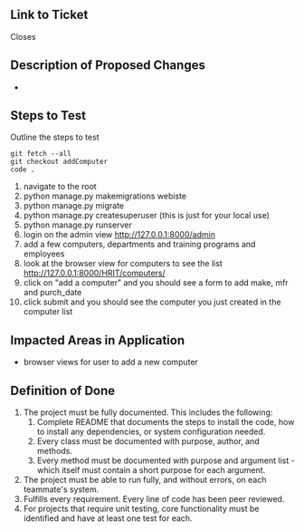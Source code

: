 ## Link to Ticket
Closes

## Description of Proposed Changes
-

## Steps to Test

Outline the steps to test

```
git fetch --all
git checkout addComputer
code .

```

1. navigate to the root
1. python manage.py makemigrations webiste
1. python manage.py migrate
1. python manage.py createsuperuser (this is just for your local use)
1. python manage.py runserver
1. login on the admin view http://127.0.0.1:8000/admin
1. add a few computers, departments and training programs and employees
1. look at the browser view for computers to see the list http://127.0.0.1:8000/HRIT/computers/
1. click on "add a computer" and you should see a form to add make, mfr and purch_date
1. click submit and you should see the computer you just created in the computer list


## Impacted Areas in Application

- browser views for user to add a new computer


## Definition of Done

1. The project must be fully documented. This includes the following:
    1. Complete README that documents the steps to install the code, how to install any dependencies, or system configuration needed.
    1. Every class must be documented with purpose, author, and methods.
    1. Every method must be documented with purpose and argument list - which itself must contain a short purpose for each argument.
1. The project must be able to run fully, and without errors, on each teammate's system.
1. Fulfills every requirement.
Every line of code has been peer reviewed.
1. For projects that require unit testing, core functionality must be identified and have at least one test for each.